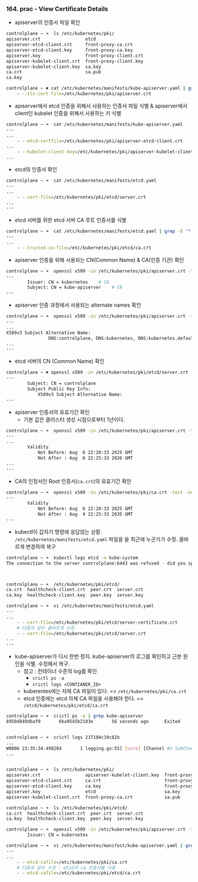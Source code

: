 ### 164. prac - View Certificate Details
- apiserver의 인증서 파일 확인
```bash
controlplane ~ ➜  ls /etc/kubernetes/pki/
apiserver.crt                 etcd
apiserver-etcd-client.crt     front-proxy-ca.crt
apiserver-etcd-client.key     front-proxy-ca.key
apiserver.key                 front-proxy-client.crt
apiserver-kubelet-client.crt  front-proxy-client.key
apiserver-kubelet-client.key  sa.key
ca.crt                        sa.pub
ca.key

controlplane ~ ✖ cat /etc/kubernetes/manifests/kube-apiserver.yaml | grep -E "*.crt"
    - --tls-cert-file=/etc/kubernetes/pki/apiserver.crt
```

- apiserver에서 etcd 인증을 위해서 사용하는 인증서 파일 식별
  & apiserver에서 client인 kubelet 인증을 위해서 사용하는 키 식별
```bash
controlplane ~ ➜  cat /etc/kubernetes/manifests/kube-apiserver.yaml
---
...
    - --etcd-certfile=/etc/kubernetes/pki/apiserver-etcd-client.crt
...
    - --kubelet-client-key=/etc/kubernetes/pki/apiserver-kubelet-client.key
...
```

- etcd의 인증서 확인
```bash
controlplane ~ ➜  cat /etc/kubernetes/manifests/etcd.yaml
---
...
    - --cert-file=/etc/kubernetes/pki/etcd/server.crt
...
---
```

- etcd 서버를 위한 etcd 서버 CA 루트 인증서를 식별
```bash
controlplane ~ ➜  cat /etc/kubernetes/manifests/etcd.yaml | grep -E "*.crt"
---
...
    - --trusted-ca-file=/etc/kubernetes/pki/etcd/ca.crt
```

- apiserver 인증을 위해 사용되는 CN(Common Name) & CA(인증 기관) 확인
```bash
controlplane ~ ➜  openssl x509 -in /etc/kubernetes/pki/apiserver.crt -text -noout | grep CN
---
        Issuer: CN = kubernetes    # CA
        Subject: CN = kube-apiserver    # CN
---
```

- apiserver 인증 과정에서 사용되는 alternate names 확인
```bash
controlplane ~ ➜  openssl x509 -in /etc/kubernetes/pki/apiserver.crt -text -noout 
---
...
X509v3 Subject Alternative Name: 
                DNS:controlplane, DNS:kubernetes, DNS:kubernetes.default, DNS:kubernetes.default.svc, DNS:kubernetes.default.svc.cluster.local, IP Address:172.20.0.1, IP Address:192.168.60.169
...
---
```

- etcd 서버의 CN (Common Name) 확인
```bash
controlplane ~ ✖ openssl x509 -in /etc/kubernetes/pki/etcd/server.crt -text -noout | grep -i subject
---
        Subject: CN = controlplane
        Subject Public Key Info:
            X509v3 Subject Alternative Name: 
---
```

- apiserver 인증서의 유효기간 확인
	- 기본 값은 클러스터 생성 시점으로부터 1년이다.
```bash
controlplane ~ ➜  openssl x509 -in /etc/kubernetes/pki/apiserver.crt -text -noout 
---
...
        Validity
            Not Before: Aug  6 22:20:33 2025 GMT
            Not After : Aug  6 22:25:33 2026 GMT
...
---
```

- CA의 인정서인 Root 인증서(`ca.crt`)의 유효기간 확인
```bash
controlplane ~ ➜  openssl x509 -in /etc/kubernetes/pki/ca.crt -text -noout | grep -A2 -i valid
---
        Validity
            Not Before: Aug  6 22:20:33 2025 GMT
            Not After : Aug  4 22:25:33 2035 GMT
---
```

- kubectl이 갑자기 명령에 응답않는 상황. `/etc/kubernetes/manifests/etcd.yaml` 파일을 을 최근에 누군가가 수정. 올바르게 변경하여 복구
```bash
controlplane ~ ➜  kubectl logs etcd -n kube-system
The connection to the server controlplane:6443 was refused - did you specify the right host or port?



controlplane ~ ➜  /etc/kubernetes/pki/etcd/
ca.crt  healthcheck-client.crt  peer.crt  server.crt
ca.key  healthcheck-client.key  peer.key  server.key

controlplane ~ ➜  vi /etc/kubernetes/manifests/etcd.yaml 
---
...
    - --cert-file=/etc/kubernetes/pki/etcd/server-certificate.crt
    # 다음과 같이 올바르게 수정
    - --cert-file=/etc/kubernetes/pki/etcd/server.crt
...
---
```

- kube-apiserver가 다시 한번 정지. kube-apiserver의 로그를 확인하고 근본 원인을 식별. 수정해서 복구.
	- 참고 : 컨테이너 수준의 log를 확인
		- `crictl ps -a`
		- `crictl logs <CONTIANER_ID>`
	- kuberentes에는 자체 CA 파일이 있다. => `/etc/kubernetes/pki/ca.crt`
	- etcd 인증에는 etcd 자체 CA 파일을 사용해야 한다. => `/etcd/kubernetes/pki/etcd/ca.crt`
```bash
controlplane ~ ➜  crictl ps -a | grep kube-apiserver
8950d849dbaf0       6ba9545b2183e       56 seconds ago      Exited              kube-apiserver            4                   e03f9d8552327       kube-apiserver-controlplane            kube-system


controlplane ~ ➜  crictl logs 237104c19c82b
...
W0806 23:35:34.498284       1 logging.go:55] [core] [Channel #2 SubChannel #4]grpc: addrConn.createTransport failed to connect to {Addr: "127.0.0.1:2379", ServerName: "127.0.0.1:2379", }. Err: connection error: desc = "transport: authentication handshake failed: tls: failed to verify certificate: x509: certificate signed by unknown authority"
...


controlplane ~ ➜  ls /etc/kubernetes/pki/
apiserver.crt                 apiserver-kubelet-client.key  front-proxy-ca.key
apiserver-etcd-client.crt     ca.crt                        front-proxy-client.crt
apiserver-etcd-client.key     ca.key                        front-proxy-client.key
apiserver.key                 etcd                          sa.key
apiserver-kubelet-client.crt  front-proxy-ca.crt            sa.pub

controlplane ~ ➜  ls /etc/kubernetes/pki/etcd/
ca.crt  healthcheck-client.crt  peer.crt  server.crt
ca.key  healthcheck-client.key  peer.key  server.key

controlplane ~ ➜  openssl x509 -in /etc/kubernetes/pki/apiserver.crt -text -noout | grep Issuer
        Issuer: CN = kubernetes

controlplane ~ ➜  vi /etc/kuberentes/manifest/kube-apiserver.yaml | grep -E "\-\-etcd"
---
...
    - --etcd-cafile=/etc/kubernetes/pki/ca.crt
    # 다음과 같이 수정 : etcd의 ca 인증서를 사용
    - --etcd-cafile=/etc/kubernetes/pki/etcd/ca.crt
```